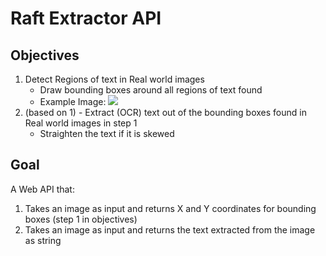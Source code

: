 # Raft Extractor API

## Objectives
1. Detect Regions of text in Real world images
    - Draw bounding boxes around all regions of text found
    - Example Image: ![](https://i.stack.imgur.com/dqs8L.jpg)
2. (based on 1) - Extract (OCR) text out of the bounding boxes found in Real world images in step 1
    - Straighten the text if it is skewed

## Goal
A Web API that:
1. Takes an image as input and returns X and Y coordinates for bounding boxes (step 1 in objectives)
2. Takes an image as input and returns the text extracted from the image as string

